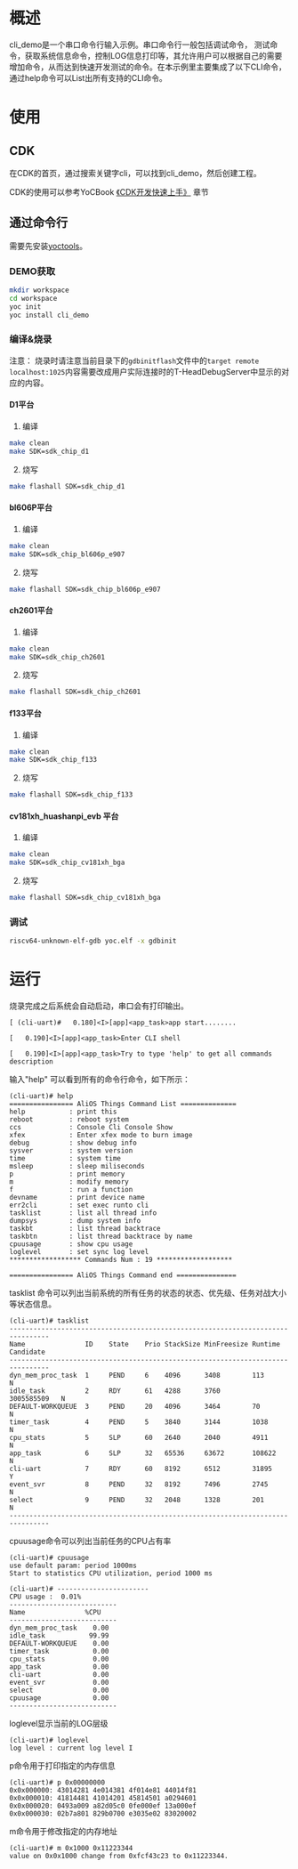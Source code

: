 # 概述
cli_demo是一个串口命令行输入示例。串口命令行一般包括调试命令， 测试命令，获取系统信息命令，控制LOG信息打印等，其允许用户可以根据自己的需要增加命令，从而达到快速开发测试的命令。在本示例里主要集成了以下CLI命令，通过help命令可以List出所有支持的CLI命令。

# 使用
## CDK
在CDK的首页，通过搜索关键字cli，可以找到cli_demo，然后创建工程。

CDK的使用可以参考YoCBook [《CDK开发快速上手》](https://yoc.docs.t-head.cn/yocbook/Chapter2-%E5%BF%AB%E9%80%9F%E4%B8%8A%E6%89%8B%E6%8C%87%E5%BC%95/%E4%BD%BF%E7%94%A8CDK%E5%BC%80%E5%8F%91%E5%BF%AB%E9%80%9F%E4%B8%8A%E6%89%8B.html) 章节

## 通过命令行
需要先安装[yoctools](https://yoc.docs.t-head.cn/yocbook/Chapter2-%E5%BF%AB%E9%80%9F%E4%B8%8A%E6%89%8B%E6%8C%87%E5%BC%95/YocTools.html)。

### DEMO获取

```bash
mkdir workspace
cd workspace
yoc init
yoc install cli_demo
```

### 编译&烧录

注意：
    烧录时请注意当前目录下的`gdbinitflash`文件中的`target remote localhost:1025`内容需要改成用户实际连接时的T-HeadDebugServer中显示的对应的内容。

#### D1平台

1. 编译

```bash
make clean
make SDK=sdk_chip_d1
```

2. 烧写

```bash
make flashall SDK=sdk_chip_d1
```

#### bl606P平台

1. 编译

```bash
make clean
make SDK=sdk_chip_bl606p_e907
```

2. 烧写

```bash
make flashall SDK=sdk_chip_bl606p_e907
```

#### ch2601平台

1. 编译

```bash
make clean
make SDK=sdk_chip_ch2601
```

2. 烧写

```bash
make flashall SDK=sdk_chip_ch2601
```

#### f133平台

1. 编译

```bash
make clean
make SDK=sdk_chip_f133
```

2. 烧写

```bash
make flashall SDK=sdk_chip_f133
```

#### cv181xh_huashanpi_evb 平台
 
1. 编译

```bash
make clean
make SDK=sdk_chip_cv181xh_bga
```

2. 烧写

```bash
make flashall SDK=sdk_chip_cv181xh_bga
```



### 调试

```bash
riscv64-unknown-elf-gdb yoc.elf -x gdbinit
```

# 运行
烧录完成之后系统会自动启动，串口会有打印输出。

```cli
[ (cli-uart)#   0.180]<I>[app]<app_task>app start........

[   0.190]<I>[app]<app_task>Enter CLI shell 

[   0.190]<I>[app]<app_task>Try to type 'help' to get all commands description
```

输入"help" 可以看到所有的命令行命令，如下所示：
​
```cli
(cli-uart)# help
================ AliOS Things Command List ==============
help           : print this
reboot         : reboot system
ccs            : Console Cli Console Show
xfex           : Enter xfex mode to burn image
debug          : show debug info
sysver         : system version
time           : system time
msleep         : sleep miliseconds
p              : print memory
m              : modify memory
f              : run a function
devname        : print device name
err2cli        : set exec runto cli
tasklist       : list all thread info
dumpsys        : dump system info
taskbt         : list thread backtrace
taskbtn        : list thread backtrace by name
cpuusage       : show cpu usage
loglevel       : set sync log level
****************** Commands Num : 19 *******************
​
================ AliOS Things Command end ===============
```

tasklist 命令可以列出当前系统的所有任务的状态的状态、优先级、任务对战大小等状态信息。
​
```cli
(cli-uart)# tasklist
--------------------------------------------------------------------------------
Name               ID    State    Prio StackSize MinFreesize Runtime  Candidate
--------------------------------------------------------------------------------
dyn_mem_proc_task  1     PEND     6    4096      3408        113         N           
idle_task          2     RDY      61   4288      3760        3005585509   N           
DEFAULT-WORKQUEUE  3     PEND     20   4096      3464        70          N           
timer_task         4     PEND     5    3840      3144        1038        N           
cpu_stats          5     SLP      60   2640      2040        4911        N           
app_task           6     SLP      32   65536     63672       108622      N           
cli-uart           7     RDY      60   8192      6512        31895       Y           
event_svr          8     PEND     32   8192      7496        2745        N           
select             9     PEND     32   2048      1328        201         N           
--------------------------------------------------------------------------------
```

cpuusage命令可以列出当前任务的CPU占有率

```cli
(cli-uart)# cpuusage
use default param: period 1000ms
Start to statistics CPU utilization, period 1000 ms
​
(cli-uart)# -----------------------
CPU usage :  0.01%  
---------------------------
Name               %CPU
---------------------------
dyn_mem_proc_task    0.00
idle_task           99.99
DEFAULT-WORKQUEUE    0.00
timer_task           0.00
cpu_stats            0.00
app_task             0.00
cli-uart             0.00
event_svr            0.00
select               0.00
cpuusage             0.00
---------------------------
```

loglevel显示当前的LOG层级
```cli
(cli-uart)# loglevel
log level : current log level I
```

p命令用于打印指定的内存信息

```cli
(cli-uart)# p 0x00000000
0x0x000000: 43014281 4e014381 4f014e81 44014f81
0x0x000010: 41814481 41014201 45814501 a0294601
0x0x000020: 0493a009 a82d05c0 0fe000ef 13a000ef
0x0x000030: 02b7a801 829b0700 e3035e02 83020002
```

m命令用于修改指定的内存地址

```cli
(cli-uart)# m 0x1000 0x11223344
value on 0x0x1000 change from 0xfcf43c23 to 0x11223344.
```